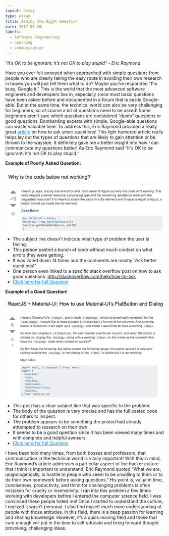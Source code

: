 ```yaml
---
layout: essay
type: essay
title: Asking the Right Question
date: 2017-01-26
labels:
  - Software Engineering
  - Learning
  - Communication
---
```


 *"It’s OK to be ignorant; it’s not OK to play stupid" - Eric Raymond*
  
  Have you ever felt annoyed when approached with simple questions from people who are clearly taking the easy route in avoiding their own research in hopes you will just tell them what to do? Maybe you've responded "I'm busy, Google it." This is the world that the most advanced software engineers and developers live in, especially since most basic questions have been asked before and documented in a forum that is easily Google-able.  But at the same time, the technical world can also be very challenging for beginners, so of course a lot of questions need to be asked! Some beginners aren’t sure which questions are considered “dumb” questions or good questions.  Bombarding experts with simple, Google-able questions can waste valuable time. To address this, Eric Raymond provided a really great <a href="http://www.catb.org/esr/faqs/smart-questions.html" style="color: rgb(0,128,255)">article</a> on how to ask smart questions!  This light humored article really helps lay out the types of questions that are likely to gain attention or be thrown to the wayside.  It definitely gave me a better insight into how I can communicate my questions better! As Eric Raymond said “It's OK to be ignorant; it's not OK to play stupid.“
  
  



**Example of Poorly Asked Question:**

<img class="Example of Poorly Asked Question" src="../images/badQuestion.png">

- The subject line doesn't indicate what type of problem the user is facing.
- This person pasted a bunch of code without much context on what errors they were getting.
- It was voted down 14 times and the comments are mostly "Ask better questions!" 
- One person even linked to a specific stack overflow post on how to ask good questions. <a href="http://stackoverflow.com/help/how-to-ask" style="color: rgb(0,128,255)">http://stackoverflow.com/help/how-to-ask</a>
- <a href="http://stackoverflow.com/questions/37880319/why-is-the-code-below-not-working" style="color: rgb(0,128,255)">Click here for full Question</a>




**Example of a Good Question!**

<img class="Example of Well Asked Question" src="../images/goodQuestion.png">

- This post has a clear subject line that was specific to the problem.
- The body of the question is very precise and has the full pasted code for others to inspect.
- The problem appears to be something the posted had already atttempted to research on their own.
- It seems to be a good question since it has been viewed many times and with complete and helpful awnsers.
- <a href="http://stackoverflow.com/questions/41711621/reactjs-material-ui-how-to-use-material-ui-s-flatbutton-and-dialog-in-each-ta" style="color: rgb(0,128,255)">Click here for full Question</a>



I have been told many times, from both bosses and professors, that communication in the technical world is vitally important! With this in mind, Eric Raymond’s article addresses a particular aspect of the hacker culture that I think is important to understand. Eric Raymond quoted “What we are, unapologetically, is hostile to people who seem to be unwilling to think or to do their own homework before asking questions.” His point is, value in time, conciseness, productivity, and thirst for challenging problems is often mistaken for cruelty or insensitivity. I ran into this problem a few times working with developers before I entered the computer science field. I was convinced these people hated me! Once I started to understand the culture, I realized it wasn’t personal. I also find myself much more understanding of people with those attitudes. In this field, there is a deep passion for learning and sharing knowledge. However, it’s a quick moving field and those that care enough will put in the time to self educate and bring forward thought provoking, challenging ideas.
